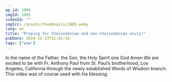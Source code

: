 ```yaml
---
wp_id: 1904
imgId: 1905
videoId: ""
imgSrc: /assets/thumbnails/1905.webp
lang: en
title: "Praying for Chalcedonian and non-Chalcedonian unity!"
pubDate: 2019-12-13T12:02:54
tags: ["wow"]
---
```


<p>In the name of the Father, the Son, the Holy Spirit one God Amen We are excited to be with Fr. Anthony Paul from St. Paul&#8217;s brotherhood, Los Angeles, California through the newly established Words of Wisdom branch. This video was of course used with his blessing.</p>
